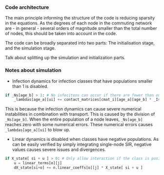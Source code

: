 ### Code architecture

The main principle informing the structure of the code is reducing sparsity in the equations. As the degrees of each node in the commuting network are - in general - several orders of magnitude smaller than the total number of nodes, this should be taken into account in the code.

The code can be broadly separated into two parts: The initialisation stage, and the simulation stage.

Talk about splitting up the simulation and initialization parts.

### Notes about simulation

- Infection dynamics for infection classes that have populations smaller than 1 is disabled.

```python
if _Ns[age_b] > 1: # No infecitons can occur if there are fewer than one person at node
    _lambdas[age_a][ui] += contact_matrices[cmat_i][age_a][age_b] * _Is[age_b] / _Ns[age_b]
```

This is because the infection dynamics can cause severe numerical instabilities in combination with transport. This is caused by the
division of `_Ns[age_b]`. When the entire population of a node leaves, `_Ns[age_b]` reaches zero with some numerical errors. These
numerical errors causes `_lambdas[age_a][ui]` to blow up.

- Linear dynamics is disabled when classes have negative populations. As can be easily verified by simply integrating single-node SIR,
negative values causes severe issues and divergences.

```python
if X_state[ si + u ] > 0: # Only allow interaction if the class is positive
    u = linear_terms[o][j]
    dX_state[si+o] += n.linear_coeffs[o][j] * X_state[ si + u ]
```
